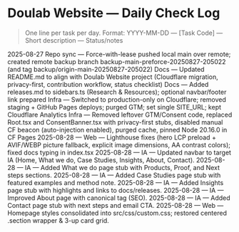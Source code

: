 ﻿# Doulab Website — Daily Check Log

> One line per task per day. Format:
> YYYY-MM-DD — [Task Code] — Short description — Status/notes

2025-08-27 
Repo sync — Force-with-lease pushed local main over remote; created remote backup branch backup-main-preforce-20250827-205022 (and tag backup/origin-main-20250827-205022)
Docs — Updated README.md to align with Doulab Website project (Cloudflare migration, privacy-first, contribution workflow, status checklist)
Docs — Added releases.md to sidebars.ts (Research & Resources); optional navbar/footer link prepared
Infra — Switched to production-only on Cloudflare; removed staging + GitHub Pages deploys; purged GTM; set single SITE_URL; kept Cloudflare Analytics
Infra — Removed leftover GTM/Consent code, replaced Root.tsx and ConsentBanner.tsx with privacy-first stubs, disabled manual CF beacon (auto-injection enabled), purged cache, pinned Node 20.16.0 in CF Pages
2025-08-28 — Web — Lighthouse fixes (hero LCP preload + AVIF/WEBP picture fallback, explicit image dimensions, AA contrast colors); fixed docs typing in index.tsx
2025-08-28 — IA — Updated navbar to target IA (Home, What we do, Case Studies, Insights, About, Contact).
2025-08-28 — IA — Added What we do page stub with Products, Proof, and Next steps sections.
2025-08-28 — IA — Added Case Studies page stub with featured examples and method note.
2025-08-28 — IA — Added Insights page stub with highlights and links to docs/releases.
2025-08-28 — IA — Improved About page with canonical tag (SEO).
2025-08-28 — IA — Added Contact page stub with next steps and email CTA.
2025-08-28 — Web — Homepage styles consolidated into src/css/custom.css; restored centered .section wrapper & 3-up card grid.
